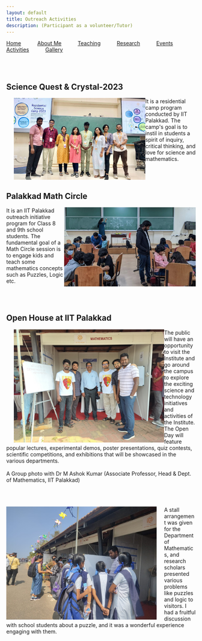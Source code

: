 ```yaml
---
layout: default
title: Outreach Activities
description: (Participant as a volunteer/Tutor)
---
```


<p allign="right"> <a href="index">Home</a> &nbsp; &nbsp; &nbsp; &nbsp; &nbsp; <a href="about">About Me</a>  &nbsp; &nbsp; &nbsp; &nbsp; &nbsp;   <a href="teaching">Teaching</a> &nbsp; &nbsp; &nbsp; &nbsp; &nbsp; <a href="research">Research</a> &nbsp; &nbsp; &nbsp; &nbsp; &nbsp; <a href="event">Events</a> &nbsp; &nbsp; &nbsp; &nbsp; &nbsp; <a href="activities">Activities</a> &nbsp; &nbsp; &nbsp; &nbsp; &nbsp; <a href="gallery">Gallery</a>   </p>
<br/><br/> 

## Science Quest & Crystal-2023 
<p>
<img align="left" width="350" src="images/science.jpg" alt="sciencequest" style="margin-left: 20px;"/> 
It is a residential camp program conducted by IIT Palakkad. The camp's goal is to instil in students a spirit of inquiry, critical thinking, and love for science and mathematics. 
</p>
<br/><br/> 



## Palakkad Math Circle 
<p>
<img align="right" width="350" src="images/mathcircle.jpg" alt="mathcircle"/> 
It is an IIT Palakkad outreach initiative program for Class 8 and 9th school students. The fundamental goal of a Math Circle session is to engage kids and teach some mathematics concepts such as Puzzles, Logic etc.
</p>
<br/><br/> 




## Open House at IIT Palakkad
<p>
<img align="left" width="350" src="images/openhouse.jpg" alt="openhouse" style="margin-left: 20px; width: 400px;"/> 
The public will have an opportunity to visit the Institute and go around the campus to explore the exciting science and technology initiatives and activities of the Institute. The Open Day will feature popular lectures, experimental demos, poster presentations, quiz contests, scientific competitions, and exhibitions that will be showcased in the various departments. 
  <br/><br/>
  A Group photo with Dr M Ashok Kumar (Associate Professor, Head & Dept. of Mathematics, IIT Palakkad)
</p>

<br/><br/>
<p>
<img src="images/openhouse1.jpg" alt="openhouse1" style="float: left; margin-right: 20px; width: 400px;"/> 
A stall arrangement was given for the Department of Mathematics, and research scholars presented various problems like puzzles and logic to visitors. I had a fruitful discussion with school students about a puzzle, and it was a wonderful experience engaging with them.
</p>
<br/>












